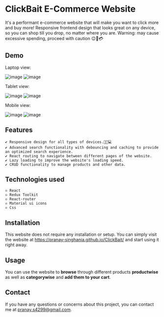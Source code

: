 # **ClickBait E-Commerce Website**

It's a performant e-commerce website that will make you want to click more and buy more! Responsive frontend design that looks great on any device, so you can shop till you drop, no matter where you are. Warning: may cause excessive spending, proceed with caution 😉💸💳

## **Demo**
Laptop view: 

![image](https://user-images.githubusercontent.com/53472824/222942494-6a58324d-bce3-4f92-8cbd-6741564ac5a4.png)
![image](https://user-images.githubusercontent.com/53472824/222942512-f8fa14c5-d7d1-48f9-a55a-00476c6f9ee5.png)

Tablet view:

![image](https://user-images.githubusercontent.com/53472824/222942570-c4083f52-b535-4bcb-8df1-a71918772181.png)
![image](https://user-images.githubusercontent.com/53472824/222942546-e9890e79-a250-4738-8e26-f7d8b0b76d96.png)


Mobile view:

![image](https://user-images.githubusercontent.com/53472824/222942673-0ad59285-0468-4329-a0f3-07032b28edf7.png)
![image](https://user-images.githubusercontent.com/53472824/222942703-ec3e5f38-8cd0-4f84-abc2-c1daa5e94e21.png)


## **Features**

    ✔ Responsive design for all types of devices.📱📑💻
    ✔ Advanced search functionality with debouncing and caching to provide an optimized search experience.
    ✔ React routing to navigate between different pages of the website.
    ✔ Lazy loading to improve the website's loading speed.
    ✔ CRUD functionality to manage products and other data.

## **Technologies used**

    ▫ React
    ▫ Redux Toolkit
    ▫ React-router
    ▫ Material ui icons 
    ▫ Css

## **Installation**

This website does not require any installation or setup. You can simply visit the website at https://pranay-singhania.github.io/ClickBait/ and start using it right away.

## **Usage**

You can use the website to **browse** through different products **productwise** as well as **categorywise** and **add them to your cart**.

## **Contact**

If you have any questions or concerns about this project, you can contact me at pranay.s4299@gmail.com.

